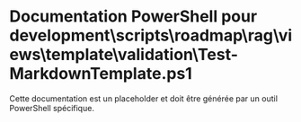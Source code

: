 # Documentation PowerShell pour development\scripts\roadmap\rag\views\template\validation\Test-MarkdownTemplate.ps1

Cette documentation est un placeholder et doit être générée par un outil PowerShell spécifique.
